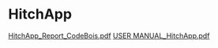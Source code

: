 # HitchApp

[HitchApp_Report_CodeBois.pdf](https://github.com/user-attachments/files/16539864/HitchApp_Report_CodeBois.pdf)
[USER MANUAL_HitchApp.pdf](https://github.com/user-attachments/files/16539865/USER.MANUAL_HitchApp.pdf)
